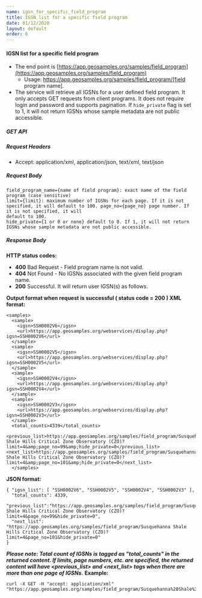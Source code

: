 ```yaml
---
name: igsn_for_specific_field_program
title: IGSN list for a specific field program
date: 01/12/2020
layout: default
order: 6
---
```



#### IGSN list for a specific field program
- The end point is [https://app.geosamples.org/samples/field_program](https://app.geosamples.org/samples/field_program)
  - Usage: https://app.geosamples.org/samples/field_program/[field program name].
- The service will retrieve all IGSNs for a user defined field program. It only accepts GET requests from client programs. It does not require login and password and supports pagination. If `hide_private` flag is set to 1, it will not return IGSNs whose sample metadata are not public accessible.

##### GET API
##### Request Headers
- Accept: application/xml, application/json, text/xml, text/json
##### Request Body

```
field_program_name={name of field program}: exact name of the field program (case sensitive)
limit={limit}: maximum number of IGSNs for each page. If it is not specified, it will default to 100. page_no={page_no} page number. If it is not specified, it will
default to 100.
hide_private={1 or 0 or none} default to 0. If 1, it will not return IGSNs whose sample metadata are not public accessible.
```
##### Response Body
**HTTP status codes:**
- **400** Bad Request - Field program name is not valid.
- **404** Not Found - No IGSNs associated with the given field program name.
- **200** Successful. It will return user IGSN(s) as follows.

**Output format when request is successful ( status code = 200 ) XML format:**

```
<samples>
  <sample> 
    <igsn>SSH0002V6</igsn> 
    <url>https://app.geosamples.org/webservices/display.php?igsn=SSH0002V6</url>
  </sample> 
  <sample> 
    <igsn>SSH0002V5</igsn> 
    <url>https://app.geosamples.org/webservices/display.php?igsn=SSH0002V5</url>
  </sample> 
  <sample> 
    <igsn>SSH0002V4</igsn> 
    <url>https://app.geosamples.org/webservices/display.php?igsn=SSH0002V4</url>
  </sample> 
  <sample> 
    <igsn>SSH0002V3</igsn> 
    <url>https://app.geosamples.org/webservices/display.php?igsn=SSH0002V3</url>
  </sample> 
  <total_counts>4339</total_counts> 
  <previous_list>https://app.geosamples.org/samples/field_program/Susquehanna Shale Hills Critical Zone Observatory (CZO)?limit=4&amp;page_no=99&amp;hide_private=0</previous_list>
<next_list>https://app.geosamples.org/samples/field_program/Susquehanna Shale Hills Critical Zone Observatory (CZO)?
limit=4&amp;page_no=101&amp;hide_private=0</next_list> 
  </samples>
```

**JSON format:**

```
{ "igsn_list": [ "SSH0002V6", "SSH0002V5", "SSH0002V4", "SSH0002V3" ], 
  "total_counts": 4339,
  "previous_list":"https://app.geosamples.org/samples/field_program/Susquehanna Shale Hills Critical Zone Observatory (CZO)?limit=4&page_no=99&hide_private=0",     
  "next_list": "https://app.geosamples.org/samples/field_program/Susquehanna Shale Hills Critical Zone Observatory (CZO)?limit=4&page_no=101&hide_private=0"
}
```

***Please note: Total count of IGSNs is tagged as "total_counts" in the returned content. If limits, page numbers, etc. are specified, the returned content will have <previous_list> and <next_list> tags when there are more than one page of IGSNs.***
**Example:**

```
curl -X GET -H "accept: application/xml" "https://app.geosamples.org/samples/field_program/Susquehanna%20Shale%20Hills%20Critical%20Zone%20Observatory%20(CZO)&limit=4&page_no=100";
```
